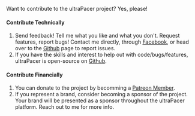 Want to contribute to the ultraPacer project? Yes, please!

#### Contribute Technically
1. Send feedback! Tell me what you like and what you don't. Request features,
  report bugs! Contact me directly, through
  [Facebook](https://www.facebook.com/ultrapacer), or head over to the
  [Github](https://github.com/amokrunner/ultrapacer/issues) page
  to report issues.
2. If you have the skills and interest to help out with code/bugs/features,
  ultraPacer is open-source on
  [Github](https://github.com/amokrunner/ultrapacer).

#### Contribute Financially
1. You can donate to the project by becomming a
  [Patreon Member](https://www.patreon.com/ultrapacer).
2. If you represent a brand, consider becoming a sponsor of the project.
  Your brand will be presented as a sponsor throughout the ultraPacer
  platform. Reach out to me for more info.
